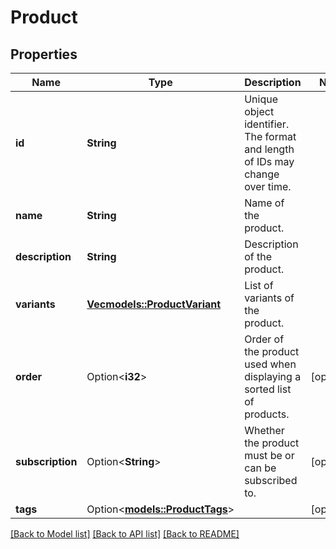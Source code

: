 # Product

## Properties

Name | Type | Description | Notes
------------ | ------------- | ------------- | -------------
**id** | **String** | Unique object identifier. The format and length of IDs may change over time. | 
**name** | **String** | Name of the product. | 
**description** | **String** | Description of the product. | 
**variants** | [**Vec<models::ProductVariant>**](ProductVariant.md) | List of variants of the product. | 
**order** | Option<**i32**> | Order of the product used when displaying a sorted list of products. | [optional]
**subscription** | Option<**String**> | Whether the product must be or can be subscribed to. | [optional]
**tags** | Option<[**models::ProductTags**](Product_tags.md)> |  | [optional]

[[Back to Model list]](../README.md#documentation-for-models) [[Back to API list]](../README.md#documentation-for-api-endpoints) [[Back to README]](../README.md)



